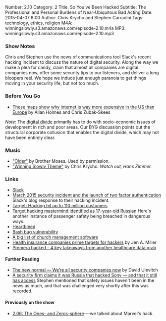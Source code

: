 Number: 2.10
Category: 2
Title: So You’ve Been Hacked
Subtitle: The Professional and Personal Burdens of Near-Ubiquitous Bad Acting
Date: 2015-04-07 8:00
Author: Chris Krycho and Stephen Carradini
Tags: technology, ethics, religion
M4A: winningslowly.s3.amazonaws.com/episode-2.10.m4a
MP3: winningslowly.s3.amazonaws.com/episode-2.10.mp3

### Show Notes

Chris and Stephen use the news of communications tool Slack's recent hacking incident to discuss the nature of digital security. Along the way we make a plea for candy, claim that almost all companies are digital companies now, offer some security tips to our listeners, and deliver a long bloopers reel. We hope we induce just enough paranoia to get things moving in your security life, but not too much.   

### Before You Go

  - [These maps show why internet is way more expensive in the US than Europe](http://www.theverge.com/2015/4/1/8321437/maps-show-why-internet-is-more-expensive-us-europe-competition) by Allan Holmes and Chris Zubak-Skees

*Note*: The [digital divide](http://en.wikipedia.org/wiki/Digital_divide) primarily has to do with socio-economic issues of development in rich and poor areas. Our BYG discussion points out the structural corporate collusion that enables the digital divide, which may not have been entirely clear. 

### Music

  - ["Older"](https://brothermoses.bandcamp.com/track/older) by Brother Moses. Used by permission.
  - ["Winning Slowly Theme"](https://soundcloud.com/chriskrycho/winning-slowly) by Chris Krycho. *Watch out, Hans Zimmer.*

### Links

  - [Slack](http://www.Slack.com)
  - [March 2015 security incident and the launch of two factor authentication](http://slackhq.com/post/114696167740/march-2015-security-incident-and-launch-of-2fa) Slack's blog response to their hacking incident.
  - [Target: Hacking hit up to 110 million customers](http://money.cnn.com/2014/01/10/news/companies/target-hacking/) 
  - [Target hacking mastermind identified as 17-year-old Russian](http://www.newsmax.com/Newsfront/target-hacking-/2014/01/19/id/547879/) Here's another instance of passenger safety being breached in dangerous ways.  
  - [Heartbleed](http://heartbleed.com/)
  - [Bash bug vulnerability](http://www.symantec.com/connect/blogs/shellshock-all-you-need-know-about-bash-bug-vulnerability) 
  - [A big list of church management software](http://www.capterra.com/church-management-software/)
  - [Health insurance companies prime targets for hackers](http://www.cio.com/article/2899488/data-breach/health-insurance-companies-prime-targets-for-hackers.html) by Jen A. Miller 
  - [Premera hacked - 4 key takeaways from another healthcare data grab](https://blog.fortinet.com/post/premera-hacked-4-key-takeaways-from-another-healthcare-data-grab)

#### Further Reading

   - [The new normal — We’re all security companies now](https://blog.opendns.com/2015/04/02/the-new-normal-were-all-security-companies-now/?utm_source=gplus&utm_medium=social&utm_campaign=2015/04/02/the-new-normal-were-all-security-companies-now/) by David Ulevitch
   - [A security firm claims it was Russia that hacked Sony — and that it still has access](http://www.businessinsider.com/a-security-firm-claims-it-was-russia-that-hacked-sony-and-that-they-still-have-access-2015-2) Stephen mentioned that safety issues haven't been in the news as much, and that was challenged very shortly after this was recorded.
  
#### Previously on the show

  - [2.06: The Ones- and Zeros-sphere](http://www.winningslowly.org/2015/03/the-ones-and-zeros-sphere/)---we talked about Marvel's hack.